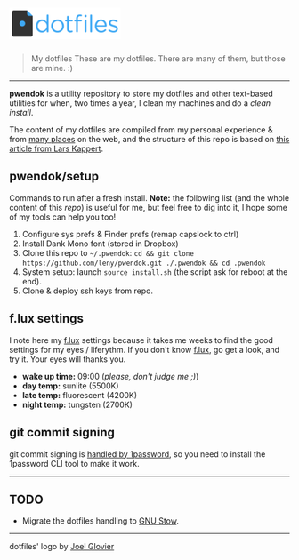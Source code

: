 # <img src="dotfiles-logo.png" alt="dotfiles logo" width="200">

> My dotfiles
> These are my dotfiles. There are many of them, but those are mine. :)

* * *

**pwendok** is a utility repository to store my dotfiles and other text-based utilities for when, two times a year, I clean my machines and do a *clean install*.

The content of my dotfiles are compiled from my personal experience & from [many places](https://github.com/webpro/awesome-dotfiles) on the web, and the structure of this repo is based on [this article from Lars Kappert](https://medium.com/@webprolific/getting-started-with-dotfiles-43c3602fd789).

## pwendok/setup

Commands to run after a fresh install.
**Note:** the following list (and the whole content of this *repo*) is useful for me, but feel free to dig into it, I hope some of my tools can help you too!

1. Configure sys prefs & Finder prefs (remap capslock to ctrl)
1. Install Dank Mono font (stored in Dropbox)
1. Clone this repo to `~/.pwendok`: `cd && git clone https://github.com/leny/pwendok.git ./.pwendok && cd .pwendok`
1. System setup: launch `source install.sh` (the script ask for reboot at the end).
1. Clone & deploy ssh keys from repo.

## f.lux settings

I note here my [f.lux](https://justgetflux.com) settings because it takes me weeks to find the good settings for my eyes / liferythm.
If you don't know [f.lux](https://justgetflux.com), go get a look, and try it. Your eyes will thanks you.

* **wake up time:** 09:00 (*please, don't judge me ;)*)
* **day temp:** sunlite (5500K)
* **late temp:** fluorescent (4200K)
* **night temp:** tungsten (2700K)

## git commit signing

git commit signing is [handled by 1password](https://blog.1password.com/git-commit-signing/), so you need to install the 1password CLI tool to make it work.

* * *

## TODO

- Migrate the dotfiles handling to [GNU Stow](https://www.gnu.org/software/stow/).

* * *

dotfiles' logo by [Joel Glovier](https://github.com/jglovier/dotfiles-logo)
